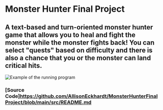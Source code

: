 # Monster Hunter Final Project
## A text-based and turn-oriented monster hunter game that allows you to heal and fight the monster while the monster fights back! You can select "quests" based on difficulty and there is also a chance that you or the monster can land critical hits.

![Example of the running program](https://user-images.githubusercontent.com/81187521/119431064-23cfb880-bccf-11eb-9874-a2682d0cd876.png)


### [Source Code]https://github.com/AllisonEckhardt/MonsterHunterFinalProject/blob/main/src/README.md
